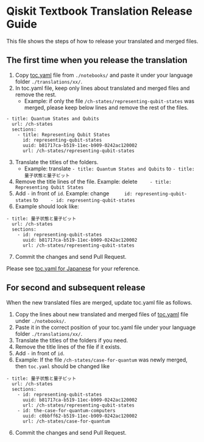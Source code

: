 # Qiskit Textbook Translation Release Guide

This file shows the steps of how to release your translated and merged files.

## The first time when you release the translation
1. Copy [toc.yaml](https://github.com/Qiskit/platypus/blob/main/notebooks/toc.yaml) file from `./notebooks/` and paste it under your language folder `./translations/xx/`.
2. In toc.yaml file, keep only lines about translated and merged files and remove the rest. 
    - Example: if only the file `/ch-states/representing-qubit-states` was merged, please keep below lines and remove the rest of the files.
```
- title: Quantum States and Qubits
  url: /ch-states
  sections:
    - title: Representing Qubit States
      id: representing-qubit-states
      uuid: b81717ca-b519-11ec-b909-0242ac120002
      url: /ch-states/representing-qubit-states
```      
3. Translate the titles of the folders. 
    - Example: translate `- title: Quantum States and Qubits` to `- title: 量子状態と量子ビット`
4. Remove the title lines of the file. Example: delete `    - title: Representing Qubit States`
5. Add `-` in front of `id`. Example: change `     id: representing-qubit-states` to `    - id: representing-qubit-states`
6. Example should look like:
```
- title: 量子状態と量子ビット
  url: /ch-states
  sections:
    - id: representing-qubit-states
      uuid: b81717ca-b519-11ec-b909-0242ac120002
      url: /ch-states/representing-qubit-states
```      
7. Commit the changes and send Pull Request.

Please see [toc.yaml for Japanese](https://github.com/Qiskit/platypus/blob/main/translations/ja/toc.yaml) for your reference.

## For second and subsequent release
When the new translated files are merged, update toc.yaml file as follows.
1. Copy the lines about new translated and merged files of [toc.yaml](https://github.com/Qiskit/platypus/blob/main/notebooks/toc.yaml) file under `./notebooks/`.
2. Paste it in the correct position of your toc.yaml file under your language folder `./translations/xx/`.
3. Translate the titles of the folders if you need.
4. Remove the title lines of the file if it exists.
5. Add `-` in front of `id`.
6. Example: If the file `/ch-states/case-for-quantum` was newly merged, then `toc.yaml` should be changed like
```
- title: 量子状態と量子ビット
  url: /ch-states
  sections:
    - id: representing-qubit-states
      uuid: b81717ca-b519-11ec-b909-0242ac120002
      url: /ch-states/representing-qubit-states
    - id: the-case-for-quantum-computers
      uuid: c0bbff62-b519-11ec-b909-0242ac120002
      url: /ch-states/case-for-quantum
```  
6. Commit the changes and send Pull Request.


